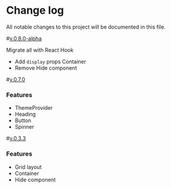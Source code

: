 # Change log

All notable changes to this project will be documented in this file.

<a name="0.8.0-alpha"></a>#[v.0.8.0-alpha]()

Migrate all with React Hook

- Add `display` props Container
- Remove Hide component

<a name="0.7.0"></a>#[v.0.7.0]()

### Features

- ThemeProvider
- Heading
- Button
- Spinner

<a name="0.3.3"></a> #[v.0.3.3](https://github.com/we-mak/w-design/compare/hotfix/0.3.2...master)

### Features

- Grid layout
- Container
- Hide component
